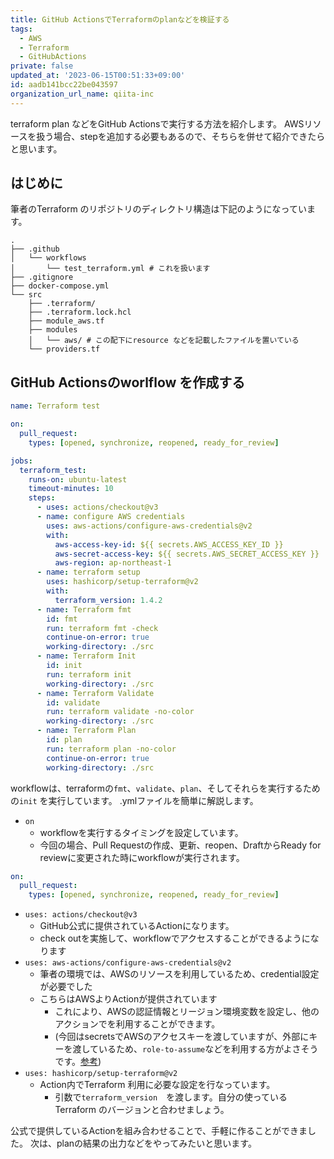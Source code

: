 ```yaml
---
title: GitHub ActionsでTerraformのplanなどを検証する
tags:
  - AWS
  - Terraform
  - GitHubActions
private: false
updated_at: '2023-06-15T00:51:33+09:00'
id: aadb141bcc22be043597
organization_url_name: qiita-inc
---
```

terraform plan などをGitHub Actionsで実行する方法を紹介します。
AWSリソースを扱う場合、stepを追加する必要もあるので、そちらを併せて紹介できたらと思います。

## はじめに

筆者のTerraform のリポジトリのディレクトリ構造は下記のようになっています。

```
.
├── .github
│   └── workflows
│       └── test_terraform.yml # これを扱います
├── .gitignore
├── docker-compose.yml
└── src
    ├── .terraform/
    ├── .terraform.lock.hcl
    ├── module_aws.tf
    ├── modules
    │   └── aws/ # この配下にresource などを記載したファイルを置いている
    └── providers.tf
```

## GitHub Actionsのworlflow を作成する

```yaml:.github/workflows/test_terraform.yml
name: Terraform test

on:
  pull_request:
    types: [opened, synchronize, reopened, ready_for_review]

jobs:
  terraform_test:
    runs-on: ubuntu-latest
    timeout-minutes: 10
    steps:
      - uses: actions/checkout@v3
      - name: configure AWS credentials
        uses: aws-actions/configure-aws-credentials@v2
        with:
          aws-access-key-id: ${{ secrets.AWS_ACCESS_KEY_ID }}
          aws-secret-access-key: ${{ secrets.AWS_SECRET_ACCESS_KEY }}
          aws-region: ap-northeast-1
      - name: terraform setup
        uses: hashicorp/setup-terraform@v2
        with:
          terraform_version: 1.4.2
      - name: Terraform fmt
        id: fmt
        run: terraform fmt -check
        continue-on-error: true
        working-directory: ./src
      - name: Terraform Init
        id: init
        run: terraform init
        working-directory: ./src
      - name: Terraform Validate
        id: validate
        run: terraform validate -no-color
        working-directory: ./src
      - name: Terraform Plan
        id: plan
        run: terraform plan -no-color
        continue-on-error: true
        working-directory: ./src
```

workflowは、terraformの`fmt`、`validate`、`plan`、そしてそれらを実行するための`init` を実行しています。
.ymlファイルを簡単に解説します。

- `on`
  - workflowを実行するタイミングを設定しています。
  - 今回の場合、Pull Requestの作成、更新、reopen、DraftからReady for reviewに変更された時にworkflowが実行されます。

```yml
on:
  pull_request:
    types: [opened, synchronize, reopened, ready_for_review]
```

- `uses: actions/checkout@v3`
  - GitHub公式に提供されているActionになります。
  - check outを実施して、workflowでアクセスすることができるようになります
- `uses: aws-actions/configure-aws-credentials@v2`
  - 筆者の環境では、AWSのリソースを利用しているため、credential設定が必要でした
  - こちらはAWSよりActionが提供されています
    - これにより、AWSの認証情報とリージョン環境変数を設定し、他のアクションでを利用することができます。
    - (今回はsecretsでAWSのアクセスキーを渡していますが、外部にキーを渡しているため、`role-to-assume`などを利用する方がよさそうです。[参考](https://github.com/aws-actions/configure-aws-credentials))
- `uses: hashicorp/setup-terraform@v2`
  - Action内でTerraform 利用に必要な設定を行なっています。
    - 引数で`terraform_version`　を渡します。自分の使っているTerraform のバージョンと合わせましょう。

公式で提供しているActionを組み合わせることで、手軽に作ることができました。
次は、planの結果の出力などをやってみたいと思います。
